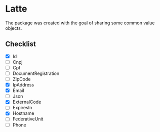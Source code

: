 # Latte

The package was created with the goal of sharing some common value objects.

## Checklist

- [x] Id
- [ ] Cnpj
- [ ] Cpf
- [ ] DocumentRegistration
- [ ] ZipCode
- [x] IpAddress
- [x] Email
- [ ] Json
- [x] ExternalCode
- [ ] ExpiresIn
- [x] Hostname
- [ ] FederativeUnit
- [ ] Phone
